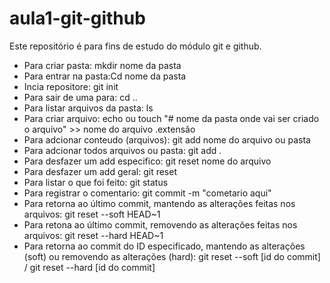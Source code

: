 # aula1-git-github
Este repositório é para fins de estudo do módulo git e github.
 - Para criar pasta: mkdir nome da pasta 
 - Para entrar na pasta:Cd nome da pasta 
 - Incia repositore: git init
 - Para sair de uma para: cd ..
 - Para listar arquivos da pasta: ls
 - Para criar arquivo: echo ou touch "# nome da pasta onde vai ser criado o arquivo" >> nome do arquivo .extensão	
 - Para adcionar conteudo (arquivos): git add nome do arquivo ou pasta
 - Para adcionar todos arquivos ou pasta: git add . 
 - Para desfazer um add especifico: git reset nome do arquivo
 - Para desfazer um add geral: git reset
 - Para listar o que foi feito: git status
 - Para registrar o comentario: git commit  -m "cometario aqui" 
 - Para retorna ao último commit, mantendo as alterações feitas nos arquivos: git reset --soft HEAD~1
 - Para retona ao último commit, removendo as alterações feitas nos arquivos: git reset --hard HEAD~1
 - Para retorna ao commit do ID especificado, mantendo as alterações (soft) ou removendo as alterações (hard): git reset --soft [id do commit] / git reset --hard [id do commit]
